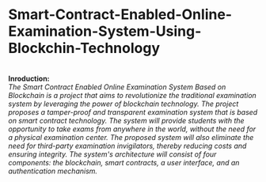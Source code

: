 # Smart-Contract-Enabled-Online-Examination-System-Using-Blockchin-Technology
<br>
<strong>Inroduction:</strong><br>
<em>
  The Smart Contract Enabled Online Examination System Based on Blockchain is a project that 
aims to revolutionize the traditional examination system by leveraging the power of blockchain technology. 
The project proposes a tamper-proof and transparent examination system that is based on smart contract 
technology. The system will provide students with the opportunity to take exams from anywhere in the 
world, without the need for a physical examination center. The proposed system will also eliminate the 
need for third-party examination invigilators, thereby reducing costs and ensuring integrity. The system's 
architecture will consist of four components: the blockchain, smart contracts, a user interface, and an 
authentication mechanism.
</em>
